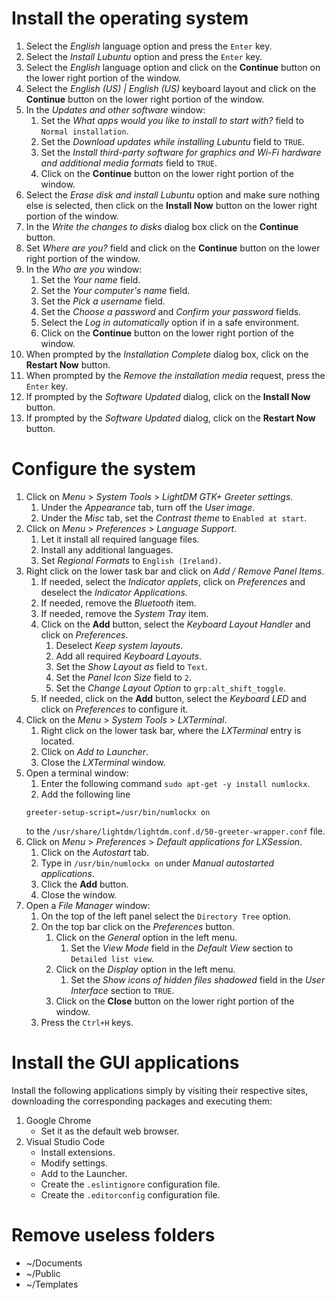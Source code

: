 # Install the operating system

1. Select the *English* language option and press the `Enter` key.
1. Select the *Install Lubuntu* option and press the `Enter` key.
1. Select the *English* language option and click on the **Continue** button on the lower right portion of the window.
1. Select the *English (US) | English (US)* keyboard layout and click on the **Continue** button on the lower right portion of the window.
1. In the *Updates and other software* window:
	1. Set the *What apps would you like to install to start with?* field to `Normal installation`.
	1. Set the *Download updates while installing Lubuntu* field to `TRUE`.
	1. Set the *Install third-party software for graphics and Wi-Fi hardware and additional media formats* field to `TRUE`.
	1. Click on the **Continue** button on the lower right portion of the window.
1. Select the *Erase disk and install Lubuntu* option and make sure nothing else is selected, then click on the **Install Now** button on the lower right portion of the window.
1. In the *Write the changes to disks* dialog box click on the **Continue** button.
1. Set *Where are you?* field and click on the **Continue** button on the lower right portion of the window.
1. In the *Who are you* window:
	1. Set the *Your name* field.
	1. Set the *Your computer's name* field.
	1. Set the *Pick a username* field.
	1. Set the *Choose a password* and *Confirm your password* fields.
	1. Select the *Log in automatically* option if in a safe environment.
	1. Click on the **Continue** button on the lower right portion of the window.
1. When prompted by the *Installation Complete* dialog box, click on the **Restart Now** button.
1. When prompted by the *Remove the installation media* request, press the `Enter` key.
1. If prompted by the *Software Updated* dialog, click on the **Install Now** button.
1. If prompted by the *Software Updated* dialog, click on the **Restart Now** button.

# Configure the system

1. Click on *Menu* > *System Tools* > *LightDM GTK+ Greeter settings*.
	1. Under the *Appearance* tab, turn off the *User image*.
	1. Under the *Misc* tab, set the *Contrast theme* to `Enabled at start`.
1. Click on *Menu* > *Preferences* > *Language Support*.
	1. Let it install all required language files.
	1. Install any additional languages.
	1. Set *Regional Formats* to `English (Ireland)`.
1. Right click on the lower task bar and click on *Add / Remove Panel Items*.
	1. If needed, select the *Indicator applets*, click on *Preferences* and deselect the *Indicator Applications*.
	1. If needed, remove the *Bluetooth* item.
	1. If needed, remove the *System Tray* item.
	1. Click on the **Add** button, select the *Keyboard Layout Handler* and click on *Preferences*.
		1. Deselect *Keep system layouts*.
		1. Add all required *Keyboard Layouts*.
		1. Set the *Show Layout as* field to `Text`.
		1. Set the *Panel Icon Size* field to `2`.
		1. Set the *Change Layout Option* to `grp:alt_shift_toggle`.
	1. If needed, click on the **Add** button, select the *Keyboard LED* and click on *Preferences* to configure it.
1. Click on the *Menu* > *System Tools* > *LXTerminal*.
	1. Right click on the lower task bar, where the *LXTerminal* entry is located.
	1. Click on *Add to Launcher*.
	1. Close the *LXTerminal* window.
1. Open a terminal window:
	1. Enter the following command `sudo apt-get -y install numlockx`.
	1. Add the following line
	```
	greeter-setup-script=/usr/bin/numlockx on
	```
	to the `/usr/share/lightdm/lightdm.conf.d/50-greeter-wrapper.conf` file.
1. Click on *Menu* > *Preferences* > *Default applications for LXSession*.
	1. Click on the *Autostart* tab.
	1. Type in `/usr/bin/numlockx on` under *Manual autostarted applications*.
	1. Click the **Add** button.
	1. Close the window.
1. Open a *File Manager* window:
	1. On the top of the left panel select the `Directory Tree` option.
	1. On the top bar click on the *Preferences* button.
		1. Click on the *General* option in the left menu.
			1. Set the *View Mode* field in the *Default View* section to `Detailed list view`.
		1. Click on the *Display* option in the left menu.
			1. Set the *Show icons of hidden files shadowed* field in the *User Interface* section to `TRUE`.
		1. Click on the **Close** button on the lower right portion of the window.
	1. Press the `Ctrl+H` keys.

# Install the GUI applications

Install the following applications simply by visiting their respective sites, downloading the corresponding packages and executing them:
1. Google Chrome
	- Set it as the default web browser.
2. Visual Studio Code
	- Install extensions.
	- Modify settings.
	- Add to the Launcher.
	- Create the `.eslintignore` configuration file.
	- Create the `.editorconfig` configuration file.

# Remove useless folders

- ~/Documents
- ~/Public
- ~/Templates
